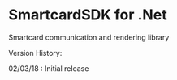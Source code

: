 # SmartcardSDK for .Net
Smartcard communication and rendering library

Version History:

02/03/18 : Initial release
